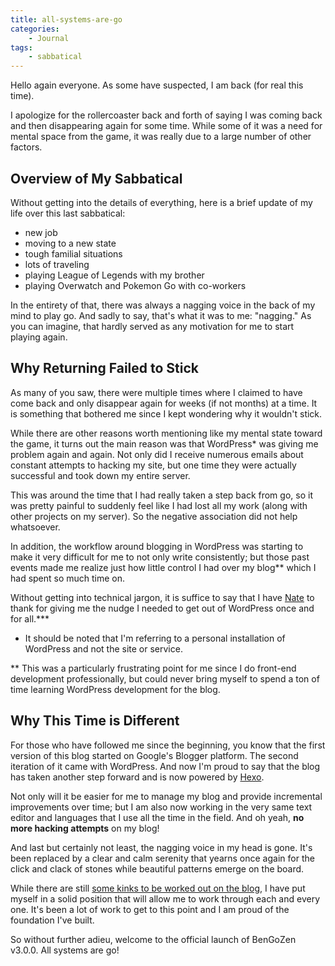 ```yaml
---
title: all-systems-are-go
categories:
	- Journal
tags:
	- sabbatical
---
```


Hello again everyone. As some have suspected, I am back (for real this time).

I apologize for the rollercoaster back and forth of saying I was coming back and then disappearing again for some time. While some of it was a need for mental space from the game, it was really due to a large number of other factors.

<!-- more -->

## Overview of My Sabbatical

Without getting into the details of everything, here is a brief update of my life over this last sabbatical:

- new job
- moving to a new state
- tough familial situations
- lots of traveling
- playing League of Legends with my brother
- playing Overwatch and Pokemon Go with co-workers

In the entirety of that, there was always a nagging voice in the back of my mind to play go. And sadly to say, that's what it was to me: "nagging." As you can imagine, that hardly served as any motivation for me to start playing again.

## Why Returning Failed to Stick

As many of you saw, there were multiple times where I claimed to have come back and only disappear again for weeks (if not months) at a time. It is something that bothered me since I kept wondering why it wouldn't stick.

While there are other reasons worth mentioning like my mental state toward the game, it turns out the main reason was that WordPress* was giving me problem again and again. Not only did I receive numerous emails about constant attempts to hacking my site, but one time they were actually successful and took down my entire server.

This was around the time that I had really taken a step back from go, so it was pretty painful to suddenly feel like I had lost all my work (along with other projects on my server). So the negative association did not help whatsoever.

In addition, the workflow around blogging in WordPress was starting to make it very difficult for me to not only write consistently; but those past events made me realize just how little control I had over my blog** which I had spent so much time on.

Without getting into technical jargon, it is suffice to say that I have [Nate](http://nateeagle.com/) to thank for giving me the nudge I needed to get out of WordPress once and for all.***

* It should be noted that I'm referring to a personal installation of WordPress and not the site or service.

** This was a particularly frustrating point for me since I do front-end development professionally, but could never bring myself to spend a ton of time learning WordPress development for the blog.

## Why This Time is Different

For those who have followed me since the beginning, you know that the first version of this blog started on Google's Blogger platform. The second iteration of it came with WordPress. And now I'm proud to say that the blog has taken another step forward and is now powered by [Hexo](http://hexo.io).

Not only will it be easier for me to manage my blog and provide incremental improvements over time; but I am also now working in the very same text editor and languages that I use all the time in the field. And oh yeah, **no more hacking attempts** on my blog!

And last but certainly not least, the nagging voice in my head is gone. It's been replaced by a clear and calm serenity that yearns once again for the click and clack of stones while beautiful patterns emerge on the board.

While there are still [some kinks to be worked out on the blog](https://gitlab.com/bencodezen/go-blog-feedback), I have put myself in a solid position that will allow me to work through each and every one. It's been a lot of work to get to this point and I am proud of the foundation I've built.

So without further adieu, welcome to the official launch of BenGoZen v3.0.0. All systems are go!

